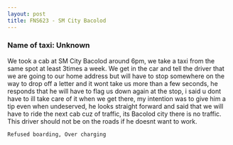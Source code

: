 ```yaml
---
layout: post
title: FNS623 - SM City Bacolod
---
```


### Name of taxi: Unknown

We took a cab at SM City Bacolod around 6pm, we take a taxi from the same spot at least 3times a week. We get in the car and tell the driver that we are going to our home address but will have to stop somewhere on the way to drop off a letter and it wont take us more than a few seconds, he responds that he will have to flag us down again at the stop, i said u dont have to ill take care of it when we get there, my intention was to give him a tip even when undeserved, he looks straight forward and said that we will have to ride the next cab cuz of traffic, its Bacolod city there is no traffic. This driver should not be on the roads if he doesnt want to work.

```Refused boarding, Over charging```
